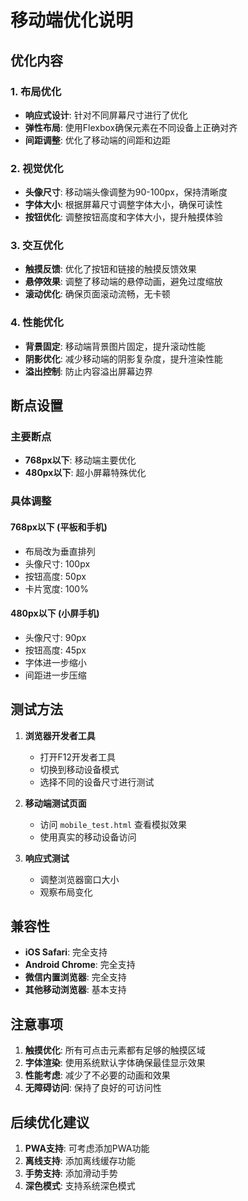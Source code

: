 # 移动端优化说明

## 优化内容

### 1. 布局优化
- **响应式设计**: 针对不同屏幕尺寸进行了优化
- **弹性布局**: 使用Flexbox确保元素在不同设备上正确对齐
- **间距调整**: 优化了移动端的间距和边距

### 2. 视觉优化
- **头像尺寸**: 移动端头像调整为90-100px，保持清晰度
- **字体大小**: 根据屏幕尺寸调整字体大小，确保可读性
- **按钮优化**: 调整按钮高度和字体大小，提升触摸体验

### 3. 交互优化
- **触摸反馈**: 优化了按钮和链接的触摸反馈效果
- **悬停效果**: 调整了移动端的悬停动画，避免过度缩放
- **滚动优化**: 确保页面滚动流畅，无卡顿

### 4. 性能优化
- **背景固定**: 移动端背景图片固定，提升滚动性能
- **阴影优化**: 减少移动端的阴影复杂度，提升渲染性能
- **溢出控制**: 防止内容溢出屏幕边界

## 断点设置

### 主要断点
- **768px以下**: 移动端主要优化
- **480px以下**: 超小屏幕特殊优化

### 具体调整

#### 768px以下 (平板和手机)
- 布局改为垂直排列
- 头像尺寸: 100px
- 按钮高度: 50px
- 卡片宽度: 100%

#### 480px以下 (小屏手机)
- 头像尺寸: 90px
- 按钮高度: 45px
- 字体进一步缩小
- 间距进一步压缩

## 测试方法

1. **浏览器开发者工具**
   - 打开F12开发者工具
   - 切换到移动设备模式
   - 选择不同的设备尺寸进行测试

2. **移动端测试页面**
   - 访问 `mobile_test.html` 查看模拟效果
   - 使用真实的移动设备访问

3. **响应式测试**
   - 调整浏览器窗口大小
   - 观察布局变化

## 兼容性

- **iOS Safari**: 完全支持
- **Android Chrome**: 完全支持
- **微信内置浏览器**: 完全支持
- **其他移动浏览器**: 基本支持

## 注意事项

1. **触摸优化**: 所有可点击元素都有足够的触摸区域
2. **字体渲染**: 使用系统默认字体确保最佳显示效果
3. **性能考虑**: 减少了不必要的动画和效果
4. **无障碍访问**: 保持了良好的可访问性

## 后续优化建议

1. **PWA支持**: 可考虑添加PWA功能
2. **离线支持**: 添加离线缓存功能
3. **手势支持**: 添加滑动手势
4. **深色模式**: 支持系统深色模式